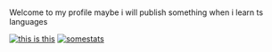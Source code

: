 
#

Welcome to my profile
maybe i will publish something when i learn ts languages

[![this is this](https://skillicons.dev/icons?i=cpp,python,lua)](https://skillicons.dev)
[![somestats](https://github-readme-stats.vercel.app/api?username=xtr3d)](https://github.com/anuraghazra/github-readme-stats)